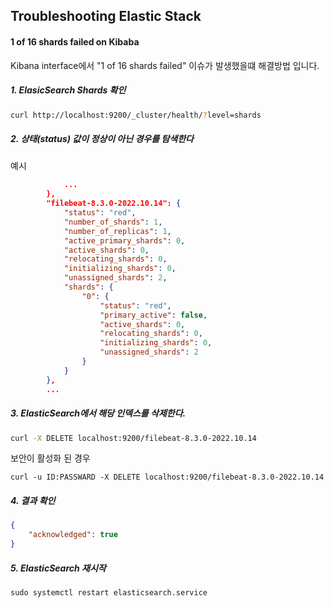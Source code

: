## Troubleshooting Elastic Stack

#### 1 of 16 shards failed on Kibaba

Kibana interface에서 "1 of 16 shards failed" 이슈가 발생했을떄 해결방법 입니다. 

##### 1. ElasicSearch Shards 확인

```bash
curl http://localhost:9200/_cluster/health/?level=shards
```

##### 2. 상태(status) 값이 정상이 아닌 경우를 탐색한다

예시
```json
            ...
        },
        "filebeat-8.3.0-2022.10.14": {
			"status": "red",
			"number_of_shards": 1,
			"number_of_replicas": 1,
			"active_primary_shards": 0,
			"active_shards": 0,
			"relocating_shards": 0,
			"initializing_shards": 0,
			"unassigned_shards": 2,
			"shards": {
				"0": {
					"status": "red",
					"primary_active": false,
					"active_shards": 0,
					"relocating_shards": 0,
					"initializing_shards": 0,
					"unassigned_shards": 2
				}
			}
		},
        ...
```

##### 3. ElasticSearch에서 해당 인덱스를 삭제한다.


```bash
curl -X DELETE localhost:9200/filebeat-8.3.0-2022.10.14
```

보안이 활성화 된 경우
```
curl -u ID:PASSWARD -X DELETE localhost:9200/filebeat-8.3.0-2022.10.14
```

##### 4. 결과 확인 

```json
{
    "acknowledged": true
}
```

##### 5. ElasticSearch 재시작

```
sudo systemctl restart elasticsearch.service
```
